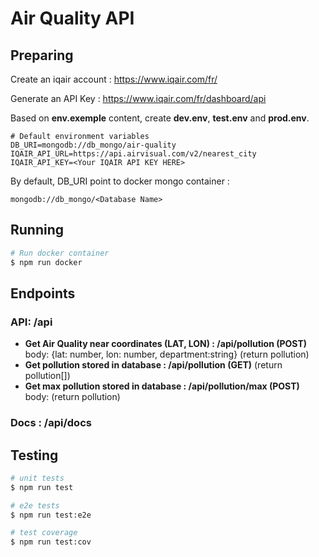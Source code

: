 # Air Quality API

## Preparing
Create an iqair account : https://www.iqair.com/fr/

Generate an API Key : https://www.iqair.com/fr/dashboard/api

Based on **env.exemple** content, create **dev.env**, **test.env** and **prod.env**.

```
# Default environment variables
DB_URI=mongodb://db_mongo/air-quality
IQAIR_API_URL=https://api.airvisual.com/v2/nearest_city
IQAIR_API_KEY=<Your IQAIR API KEY HERE>
```

By default, DB_URI point to docker mongo container :
```
mongodb://db_mongo/<Database Name>
```

## Running
```bash
# Run docker container
$ npm run docker
```

## Endpoints
### API: /api
* **Get Air Quality near coordinates (LAT, LON) : /api/pollution (POST)** body: {lat: number, lon: number, department:string} (return pollution)
* **Get pollution stored in database : /api/pollution (GET)** (return pollution[])
* **Get max pollution stored in database : /api/pollution/max (POST)** body: (return pollution)

### Docs : /api/docs

## Testing

```bash
# unit tests
$ npm run test

# e2e tests
$ npm run test:e2e

# test coverage
$ npm run test:cov
```